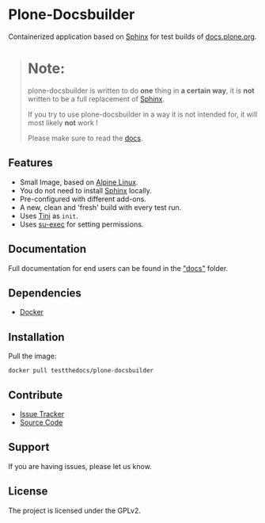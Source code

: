 # Plone-Docsbuilder

Containerized application based on [Sphinx](http://www.sphinx-doc.org/en/stable/) for test builds of [docs.plone.org](https://docs.plone.org).

> # Note:
>
> plone-docsbuilder is written to do **one** thing in **a certain way**, it is **not** written to be a full replacement of [Sphinx](http://www.sphinx-doc.org/en/stable/).
>
> If you try to use plone-docsbuilder in a way it is not intended for, it will most likely **not** work !
>
> Please make sure to read the [docs](docs).

## Features

- Small Image, based on [Alpine Linux](http://www.alpinelinux.org/).
- You do not need to install [Sphinx](http://www.sphinx-doc.org/en/stable/) locally.
- Pre-configured with different add-ons.
- A new, clean and 'fresh' build with every test run.
- Uses [Tini](https://github.com/krallin/tini) as `init`.
- Uses [su-exec](https://github.com/ncopa/su-exec) for setting permissions.

## Documentation

Full documentation for end users can be found in the ["docs"](docs) folder.

## Dependencies

- [Docker](https://docker.com "Homepage of docker")

## Installation

Pull the image:

```
docker pull testthedocs/plone-docsbuilder
```

## Contribute

- [Issue Tracker](github.com/testthedocs/plone-docsbuilder/issues)
- [Source Code](github.com/testthedocs/plone-docsbuilder)

## Support

If you are having issues, please let us know.

## License

The project is licensed under the GPLv2.
